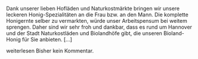 Dank unserer lieben Hofläden und Naturkostmärkte bringen wir unsere leckeren Honig-Spezialitäten an die Frau bzw. an den Mann. Die komplette Honigernte selber zu vermarkten, würde unser Arbeitspensum bei weitem sprengen. Daher sind wir sehr froh und dankbar, dass es rund um Hannover und der Stadt Naturkostläden und Biolandhöfe gibt, die unseren Bioland-Honig für Sie anbieten. […]

weiterlesen Bisher kein Kommentar.